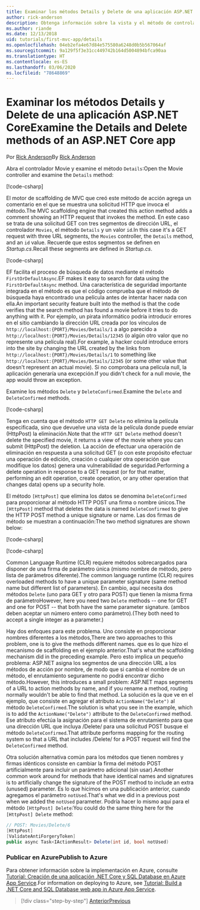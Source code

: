 ```yaml
---
title: Examinar los métodos Details y Delete de una aplicación ASP.NET Core
author: rick-anderson
description: Obtenga información sobre la vista y el método de controlador Details en una aplicación básica ASP.NET Core MVC.
ms.author: riande
ms.date: 12/13/2018
uid: tutorials/first-mvc-app/details
ms.openlocfilehash: 04eb2efa4e67d84e575580a6248d0b5b567064af
ms.sourcegitcommit: 9a129f5f3e31cc449742b164d5004894bfca90aa
ms.translationtype: HT
ms.contentlocale: es-ES
ms.lasthandoff: 03/06/2020
ms.locfileid: "78648869"
---
```

# <a name="examine-the-details-and-delete-methods-of-an-aspnet-core-app"></a><span data-ttu-id="c185e-103">Examinar los métodos Details y Delete de una aplicación ASP.NET Core</span><span class="sxs-lookup"><span data-stu-id="c185e-103">Examine the Details and Delete methods of an ASP.NET Core app</span></span>

<span data-ttu-id="c185e-104">Por [Rick Anderson](https://twitter.com/RickAndMSFT)</span><span class="sxs-lookup"><span data-stu-id="c185e-104">By [Rick Anderson](https://twitter.com/RickAndMSFT)</span></span>

<span data-ttu-id="c185e-105">Abra el controlador Movie y examine el método `Details`:</span><span class="sxs-lookup"><span data-stu-id="c185e-105">Open the Movie controller and examine the `Details` method:</span></span>

[!code-csharp[](start-mvc/sample/MvcMovie22/Controllers/MoviesController.cs?name=snippet_details)]

<span data-ttu-id="c185e-106">El motor de scaffolding de MVC que creó este método de acción agrega un comentario en el que se muestra una solicitud HTTP que invoca el método.</span><span class="sxs-lookup"><span data-stu-id="c185e-106">The MVC scaffolding engine that created this action method adds a comment showing an HTTP request that invokes the method.</span></span> <span data-ttu-id="c185e-107">En este caso se trata de una solicitud GET con tres segmentos de dirección URL, el controlador `Movies`, el método `Details` y un valor `id`.</span><span class="sxs-lookup"><span data-stu-id="c185e-107">In this case it's a GET request with three URL segments, the `Movies` controller, the `Details` method, and an `id` value.</span></span> <span data-ttu-id="c185e-108">Recuerde que estos segmentos se definen en *Startup.cs*.</span><span class="sxs-lookup"><span data-stu-id="c185e-108">Recall these segments are defined in *Startup.cs*.</span></span>

[!code-csharp[](start-mvc/sample/MvcMovie3/Startup.cs?highlight=5&name=snippet_1)]

<span data-ttu-id="c185e-109">EF facilita el proceso de búsqueda de datos mediante el método `FirstOrDefaultAsync`.</span><span class="sxs-lookup"><span data-stu-id="c185e-109">EF makes it easy to search for data using the `FirstOrDefaultAsync` method.</span></span> <span data-ttu-id="c185e-110">Una característica de seguridad importante integrada en el método es que el código comprueba que el método de búsqueda haya encontrado una película antes de intentar hacer nada con ella.</span><span class="sxs-lookup"><span data-stu-id="c185e-110">An important security feature built into the method is that the code verifies that the search method has found a movie before it tries to do anything with it.</span></span> <span data-ttu-id="c185e-111">Por ejemplo, un pirata informático podría introducir errores en el sitio cambiando la dirección URL creada por los vínculos de `http://localhost:{PORT}/Movies/Details/1` a algo parecido a `http://localhost:{PORT}/Movies/Details/12345` (o algún otro valor que no represente una película real).</span><span class="sxs-lookup"><span data-stu-id="c185e-111">For example, a hacker could introduce errors into the site by changing the URL created by the links from `http://localhost:{PORT}/Movies/Details/1` to something like  `http://localhost:{PORT}/Movies/Details/12345` (or some other value that doesn't represent an actual movie).</span></span> <span data-ttu-id="c185e-112">Si no comprobara una película null, la aplicación generaría una excepción.</span><span class="sxs-lookup"><span data-stu-id="c185e-112">If you didn't check for a null movie, the app would throw an exception.</span></span>

<span data-ttu-id="c185e-113">Examine los métodos `Delete` y `DeleteConfirmed`.</span><span class="sxs-lookup"><span data-stu-id="c185e-113">Examine the `Delete` and `DeleteConfirmed` methods.</span></span>

[!code-csharp[](start-mvc/sample/MvcMovie22/Controllers/MoviesController.cs?name=snippet_delete)]

<span data-ttu-id="c185e-114">Tenga en cuenta que el método `HTTP GET Delete` no elimina la película especificada, sino que devuelve una vista de la película donde puede enviar (HttpPost) la eliminación.</span><span class="sxs-lookup"><span data-stu-id="c185e-114">Note that the `HTTP GET Delete` method doesn't delete the specified movie, it returns a view of the movie where you can submit (HttpPost) the deletion.</span></span> <span data-ttu-id="c185e-115">La acción de efectuar una operación de eliminación en respuesta a una solicitud GET (o con este propósito efectuar una operación de edición, creación o cualquier otra operación que modifique los datos) genera una vulnerabilidad de seguridad.</span><span class="sxs-lookup"><span data-stu-id="c185e-115">Performing a delete operation in response to a GET request (or for that matter, performing an edit operation, create operation, or any other operation that changes data) opens up a security hole.</span></span>

<span data-ttu-id="c185e-116">El método `[HttpPost]` que elimina los datos se denomina `DeleteConfirmed` para proporcionar al método HTTP POST una firma o nombre únicos.</span><span class="sxs-lookup"><span data-stu-id="c185e-116">The `[HttpPost]` method that deletes the data is named `DeleteConfirmed` to give the HTTP POST method a unique signature or name.</span></span> <span data-ttu-id="c185e-117">Las dos firmas de método se muestran a continuación:</span><span class="sxs-lookup"><span data-stu-id="c185e-117">The two method signatures are shown below:</span></span>

[!code-csharp[](start-mvc/sample/MvcMovie/Controllers/MoviesController.cs?name=snippet_delete2)]

[!code-csharp[](start-mvc/sample/MvcMovie/Controllers/MoviesController.cs?name=snippet_delete3)]

<span data-ttu-id="c185e-118">Common Language Runtime (CLR) requiere métodos sobrecargados para disponer de una firma de parámetro única (mismo nombre de método, pero lista de parámetros diferente).</span><span class="sxs-lookup"><span data-stu-id="c185e-118">The common language runtime (CLR) requires overloaded methods to have a unique parameter signature (same method name but different list of parameters).</span></span> <span data-ttu-id="c185e-119">En cambio, aquí necesita dos métodos `Delete` (uno para GET y otro para POST) que tienen la misma firma de parámetro</span><span class="sxs-lookup"><span data-stu-id="c185e-119">However, here you need two `Delete` methods -- one for GET and one for POST -- that both have the same parameter signature.</span></span> <span data-ttu-id="c185e-120">(ambos deben aceptar un número entero como parámetro).</span><span class="sxs-lookup"><span data-stu-id="c185e-120">(They both need to accept a single integer as a parameter.)</span></span>

<span data-ttu-id="c185e-121">Hay dos enfoques para este problema. Uno consiste en proporcionar nombres diferentes a los métodos,</span><span class="sxs-lookup"><span data-stu-id="c185e-121">There are two approaches to this problem, one is to give the methods different names.</span></span> <span data-ttu-id="c185e-122">que es lo que hizo el mecanismo de scaffolding en el ejemplo anterior.</span><span class="sxs-lookup"><span data-stu-id="c185e-122">That's what the scaffolding mechanism did in the preceding example.</span></span> <span data-ttu-id="c185e-123">Pero esto implica un pequeño problema: ASP.NET asigna los segmentos de una dirección URL a los métodos de acción por nombre, de modo que si cambia el nombre de un método, el enrutamiento seguramente no podrá encontrar dicho método.</span><span class="sxs-lookup"><span data-stu-id="c185e-123">However, this introduces a small problem: ASP.NET maps segments of a URL to action methods by name, and if you rename a method, routing normally wouldn't be able to find that method.</span></span> <span data-ttu-id="c185e-124">La solución es la que ve en el ejemplo, que consiste en agregar el atributo `ActionName("Delete")` al método `DeleteConfirmed`.</span><span class="sxs-lookup"><span data-stu-id="c185e-124">The solution is what you see in the example, which is to add the `ActionName("Delete")` attribute to the `DeleteConfirmed` method.</span></span> <span data-ttu-id="c185e-125">Ese atributo efectúa la asignación para el sistema de enrutamiento para que una dirección URL que incluya /Delete/ para una solicitud POST busque el método `DeleteConfirmed`.</span><span class="sxs-lookup"><span data-stu-id="c185e-125">That attribute performs mapping for the routing system so that a URL that includes /Delete/ for a POST request will find the `DeleteConfirmed` method.</span></span>

<span data-ttu-id="c185e-126">Otra solución alternativa común para los métodos que tienen nombres y firmas idénticos consiste en cambiar la firma del método POST artificialmente para incluir un parámetro adicional (sin usar).</span><span class="sxs-lookup"><span data-stu-id="c185e-126">Another common work around for methods that have identical names and signatures is to artificially change the signature of the POST method to include an extra (unused) parameter.</span></span> <span data-ttu-id="c185e-127">Es lo que hicimos en una publicación anterior, cuando agregamos el parámetro `notUsed`.</span><span class="sxs-lookup"><span data-stu-id="c185e-127">That's what we did in a previous post when we added the `notUsed` parameter.</span></span> <span data-ttu-id="c185e-128">Podría hacer lo mismo aquí para el método `[HttpPost] Delete`:</span><span class="sxs-lookup"><span data-stu-id="c185e-128">You could do the same thing here for the `[HttpPost] Delete` method:</span></span>

```csharp
// POST: Movies/Delete/6
[HttpPost]
[ValidateAntiForgeryToken]
public async Task<IActionResult> Delete(int id, bool notUsed)
```

### <a name="publish-to-azure"></a><span data-ttu-id="c185e-129">Publicar en Azure</span><span class="sxs-lookup"><span data-stu-id="c185e-129">Publish to Azure</span></span>

<span data-ttu-id="c185e-130">Para obtener información sobre la implementación en Azure, consulte [Tutorial: Creación de una aplicación .NET Core y SQL Database en Azure App Service](/azure/app-service/app-service-web-tutorial-dotnetcore-sqldb).</span><span class="sxs-lookup"><span data-stu-id="c185e-130">For information on deploying to Azure, see [Tutorial: Build a .NET Core and SQL Database web app in Azure App Service](/azure/app-service/app-service-web-tutorial-dotnetcore-sqldb).</span></span>

> [!div class="step-by-step"]
> [<span data-ttu-id="c185e-131">Anterior</span><span class="sxs-lookup"><span data-stu-id="c185e-131">Previous</span></span>](validation.md)
